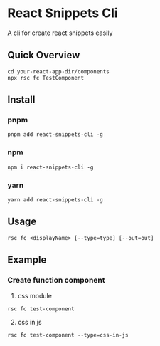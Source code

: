 # React Snippets Cli
A cli for create react snippets easily

## Quick Overview
```
cd your-react-app-dir/components
npx rsc fc TestComponent
```

## Install

### pnpm
```
pnpm add react-snippets-cli -g
```

### npm
```
npm i react-snippets-cli -g
```
### yarn
```
yarn add react-snippets-cli -g
```

## Usage
```
rsc fc <displayName> [--type=type] [--out=out]
```

## Example

### Create function component
1. css module
```
rsc fc test-component
```

2. css in js
```
rsc fc test-component --type=css-in-js
```
